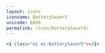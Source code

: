 ```yaml
---
layout: icons
iconname: BatterySaver5
unicode: EA56
permalink: /icon/BatterySaver5/
---
```


``` html
<i class="mi mi-BatterySaver5"></i>
```
